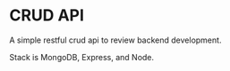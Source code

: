 # CRUD API

A simple restful crud api to review backend development. 

Stack is MongoDB, Express, and Node.



